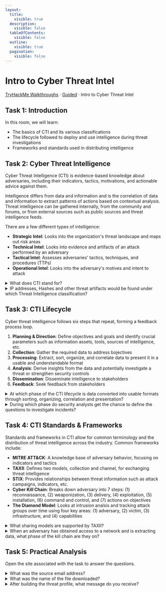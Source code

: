 ```yaml
---
layout:
  title:
    visible: true
  description:
    visible: false
  tableOfContents:
    visible: false
  outline:
    visible: true
  pagination:
    visible: false
---
```


# Intro to Cyber Threat Intel

[TryHackMe Walkthroughs](./) ⋅ [Guided](../) ⋅ Intro to Cyber Threat Intel

## Task 1: Introduction

In this room, we will learn:
* The basics of CTI and its various classifications
* The lifecycle followed to deploy and use intelligence during threat investigations
* Frameworks and standards used in distributing intelligence

## Task 2: Cyber Threat Intelligence

Cyber Threat Intelligence (CTI) is evidence-based knowledge about adversaries, including their indicators, tactics, motivations, and actionable advice against them. 

Intelligence differs from data and information and is the correlation of data and information to extract patterns of actions based on contextual analysis. Threat intelligence can be gathered internally, from the community and forums, or from external sources such as public sources and threat intelligence feeds.

There are a few different types of intelligence:
* **Strategic Intel**: Looks into the organization's threat landscape and maps out risk areas
* **Technical Intel**: Looks into evidence and artifacts of an attack performed by an adversary
* **Tactical Intel**: Assesses adversaries' tactics, techniques, and procedures (TTPs)
* **Operational Intel**: Looks into the adversary's motives and intent to attack

<details>

<summary>What does CTI stand for?</summary>

Cyber Threat Intelligence

CTI is short for cyber threat intellgence, a subfield of cybersecurity that focuses on intelligence about adversaries. 

</details>

<details>

<summary>IP addresses, Hashes and other threat artifacts would be found under which Threat Intelligence classification?</summary>

Technical Intel

Technical intelligence includes specific artifacts and evidence on system, such as IP addresses and hashes.

</details>

## Task 3: CTI Lifecycle

Cyber threat intelligence follows six steps that repeat, forming a feedback process loop.
1. **Planning & Direction**: Define objectives and goals and identify crucial parameters such as information assets, tools, sources of intelligence, etc.
2. **Collection**: Gather the required data to address bojectives
3. **Processing**: Extract, sort, organize, and correlate data to present it in a usable and understandable format
4. **Analysis**: Derive insights from the data and potentially investigate a threat or strengthen security controls
5. **Dissemination**: Disseminate intelligence to stakeholders
6. **Feedback**: Seek feedback from stakeholders

<details>

<summary>At which phase of the CTI lifecycle is data converted into usable formats through sorting, organizing, correlation and presentation?</summary>

Processing

Processing is the phase where raw data is converted into understandable insights.

</details>

<details>

<summary>During which phase do security analysts get the chance to define the questions to investigate incidents?</summary>

Direction

Defining questions to investigate incidents should happen at the first phase (direction), of the CTI lifecycle.

</details>

## Task 4: CTI Standards & Frameworks

Standards and frameworks in CTI allow for common terminology and the distribution of threat intelligence across the industry. Common frameworks include:
* **MITRE ATT&CK**: A knowledge base of adversary behavior, focusing on indicators and tactics
* **TAXII**: Defines two models, collection and channel, for exchanging threat intelligence 
* **STIX**: Provides relationships between threat information such as attack campaigns, indicators, etc.
* **Cyber Kill Chain**: Breaks down adversary into 7 steps: (1) reconnaissance, (2) weaponization, (3) delivery, (4) exploitation, (5) installation, (6) command and control, and (7) actions on objectives 
* **The Diamond Model**: Looks at intrusion analsis and tracking attack groups over time using four key areas: (1) adversary, (2) victim, (3) infrastructure, and (4) capabilities

<details>

<summary>What sharing models are supported by TAXII?</summary>

Collection and Channel

The collection model makes threat intelligence available upon request by users while the channel model pushes threat intelligence to users from a central server.

</details>

<details>

<summary>When an adversary has obtained access to a network and is extracting data, what phase of the kill chain are they on?</summary>

Actions on Objectives

After obtaining access and extracting data, the adversary has already established control over the system. Thus, they are on the last phase of the kill chain: actions on objectives.

</details>

## Task 5: Practical Analysis

Open the site associated with the task to answer the questions.

<details>

<summary>What was the source email address?</summary>

vipivillain@badbank.com

Notice the alert described as "Email received by John Doe from vipivillain@badbank.com".

</details>

<details>

<summary>What was the name of the file downloaded?</summary>

flbpfuh.exe

Notice the alert described as "File download initiated by John Doe. File name: flbpfuh.exe"

</details>

<details>

<summary>After building the threat profile, what message do you receive?</summary>

THM{NOW\_I\_CAN\_CTI}

Scroll down and click on each question in a white box. After answering all questions, the flag pops up.

</details>
